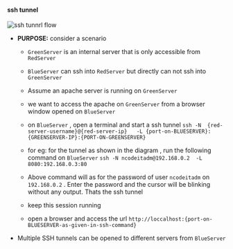 #### ssh tunnel
![ssh tunnrl flow](https://www.tunnelsup.com/images/ssh-local2.png)
* __PURPOSE:__ consider a scenario 
    + `GreenServer` is an internal server that is only accessible from `RedServer`
    + `BlueServer` can ssh into `RedServer` but directly can not ssh into `GreenServer`
    + Assume an apache server is running on `GreenServer`
    + we want to access the apache on `GreenServer` from a browser window opened on  `BlueServer`

    + on `BlueServer` , open a terminal and start a ssh tunnel 
    `ssh -N  {red-server-username}@{red-server-ip}   -L {port-on-BLUESERVER}:{GREENSERVER-IP}:{PORT-ON-GREENSERVER}`
    + for eg: for the tunnel as shown in the diagram , run the following command on `BlueServer`
    `ssh -N ncodeitadm@192.168.0.2  -L 8080:192.168.0.3:80`
    + Above command will as for the password of user `ncodeitadm` on `192.168.0.2` . Enter the password and the cursor will be blinking without any output. Thats the ssh tunnel 
    + keep this session running 
    + open a browser and access the url `http://loccalhost:{port-on-BLUESERVER-as-given-in-ssh-command}`


* Multiple SSH tunnels can be opened to different servers from `BlueServer`

